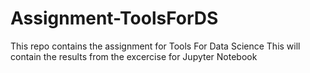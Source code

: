 # Assignment-ToolsForDS
This repo contains the assignment for Tools For Data Science
This will contain the results from the excercise for Jupyter Notebook
